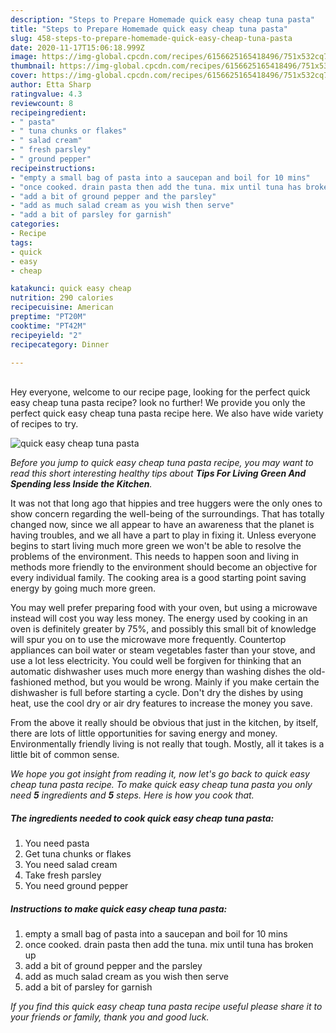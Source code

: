 ```yaml
---
description: "Steps to Prepare Homemade quick easy cheap tuna pasta"
title: "Steps to Prepare Homemade quick easy cheap tuna pasta"
slug: 458-steps-to-prepare-homemade-quick-easy-cheap-tuna-pasta
date: 2020-11-17T15:06:18.999Z
image: https://img-global.cpcdn.com/recipes/6156625165418496/751x532cq70/quick-easy-cheap-tuna-pasta-recipe-main-photo.jpg
thumbnail: https://img-global.cpcdn.com/recipes/6156625165418496/751x532cq70/quick-easy-cheap-tuna-pasta-recipe-main-photo.jpg
cover: https://img-global.cpcdn.com/recipes/6156625165418496/751x532cq70/quick-easy-cheap-tuna-pasta-recipe-main-photo.jpg
author: Etta Sharp
ratingvalue: 4.3
reviewcount: 8
recipeingredient:
- " pasta"
- " tuna chunks or flakes"
- " salad cream"
- " fresh parsley"
- " ground pepper"
recipeinstructions:
- "empty a small bag of pasta into a saucepan and boil for 10 mins"
- "once cooked. drain pasta then add the tuna. mix until tuna has broken up"
- "add a bit of ground pepper and the parsley"
- "add as much salad cream as you wish then serve"
- "add a bit of parsley for garnish"
categories:
- Recipe
tags:
- quick
- easy
- cheap

katakunci: quick easy cheap 
nutrition: 290 calories
recipecuisine: American
preptime: "PT20M"
cooktime: "PT42M"
recipeyield: "2"
recipecategory: Dinner

---
```

<br>
Hey everyone, welcome to our recipe page, looking for the perfect quick easy cheap tuna pasta recipe? look no further! We provide you only the perfect quick easy cheap tuna pasta recipe here. We also have wide variety of recipes to try.
<br>


![quick easy cheap tuna pasta](https://img-global.cpcdn.com/recipes/6156625165418496/751x532cq70/quick-easy-cheap-tuna-pasta-recipe-main-photo.jpg)

<i>Before you jump to quick easy cheap tuna pasta recipe, you may want to read this short interesting healthy tips about 
<strong>Tips For Living Green And Spending less Inside the Kitchen</strong>.</i>
</br>

It was not that long ago that hippies and tree huggers were the only ones to show concern regarding the well-being of the surroundings. That has totally changed now, since we all appear to have an awareness that the planet is having troubles, and we all have a part to play in fixing it. Unless everyone begins to start living much more green we won't be able to resolve the problems of the environment. This needs to happen soon and living in methods more friendly to the environment should become an objective for every individual family. The cooking area is a good starting point saving energy by going much more green.

You may well prefer preparing food with your oven, but using a microwave instead will cost you way less money. The energy used by cooking in an oven is definitely greater by 75%, and possibly this small bit of knowledge will spur you on to use the microwave more frequently. Countertop appliances can boil water or steam vegetables faster than your stove, and use a lot less electricity. You could well be forgiven for thinking that an automatic dishwasher uses much more energy than washing dishes the old-fashioned method, but you would be wrong. Mainly if you make certain the dishwasher is full before starting a cycle. Don't dry the dishes by using heat, use the cool dry or air dry features to increase the money you save.

From the above it really should be obvious that just in the kitchen, by itself, there are lots of little opportunities for saving energy and money. Environmentally friendly living is not really that tough. Mostly, all it takes is a little bit of common sense.


<i>We hope you got insight from reading it, now let's go back to quick easy cheap tuna pasta recipe. To make quick easy cheap tuna pasta you only need <strong>5</strong> ingredients and <strong>5</strong> steps. Here is how you cook that.
</i>

##### The ingredients needed to cook quick easy cheap tuna pasta:

1. You need  pasta
1. Get  tuna chunks or flakes
1. You need  salad cream
1. Take  fresh parsley
1. You need  ground pepper


##### Instructions to make quick easy cheap tuna pasta:

1. empty a small bag of pasta into a saucepan and boil for 10 mins
1. once cooked. drain pasta then add the tuna. mix until tuna has broken up
1. add a bit of ground pepper and the parsley
1. add as much salad cream as you wish then serve
1. add a bit of parsley for garnish


<i>If you find this quick easy cheap tuna pasta recipe useful please share it to your friends or family, thank you and good luck.</i>

